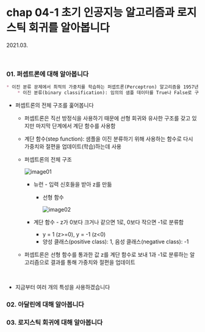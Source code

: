 # chap 04-1 초기 인공지능 알고리즘과 로지스틱 회귀를 알아봅니다

2021.03.

<br>

### 01. 퍼셉트론에 대해 알아봅니다

```markdown
* 이진 분류 문제에서 최적의 가중치를 학습하는 퍼셉트론(Perceptron) 알고리즘을 1957년에 프랑크 로젠블라트가 발표함
	* 이진 분류(binary classification): 임의의 샘플 데이터를 True나 False로 구분하는 문제
```

* 퍼셉트론의 전체 구조를 훑어봅니다

  * 퍼셉트론은 직선 방정식을 사용하기 때문에 선형 회귀와 유사한 구조를 갖고 있지만 마지막 단계에서 계단 함수를 사용함

  * 계단 함수(step function): 샘플을 이진 분류하기 위해 사용하는 함수로 다시 가중치와 절편을 업데이트(학습)하는데 사용

  * 퍼셉트론의 전체 구조

    ![image01]()

    * 뉴런 - 입력 신호들을 받아 z를 만듦

      * 선형 함수

        ![image02]()

    * 계단 함수 - z가 0보다 크거나 같으면 1로, 0보다 작으면 -1로 분류함

      * y = 1 (z>=0), y = -1 (z<0)
      * 양성 클래스(positive class): 1, 음성 클래스(negative class): -1

  * 퍼셉트론은 선형 함수를 통과한 값 z를 계단 함수로 보내 1과 -1로 분류하는 알고리즘으로 결과를 통해 가중치와 절편을 업데이트

<br>

* 지금부터 여러 개의 특성을 사용하겠습니다



### 02. 아달린에 대해 알아봅니다

### 03. 로지스틱 회귀에 대해 알아봅니다

